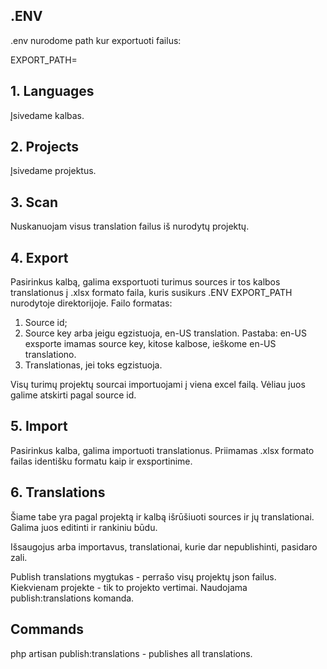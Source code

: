 ## .ENV

.env nurodome path kur exportuoti failus:

EXPORT_PATH=

## 1. Languages

Įsivedame kalbas.

## 2. Projects

Įsivedame projektus.

## 3. Scan

Nuskanuojam visus translation failus iš nurodytų projektų. 

## 4. Export

Pasirinkus kalbą, galima exsportuoti turimus sources ir tos kalbos translationus į .xlsx formato faila, kuris susikurs .ENV EXPORT_PATH nurodytoje direktorijoje. Failo formatas:

1. Source id;
2. Source key arba jeigu egzistuoja, en-US translation. Pastaba: en-US exsporte imamas source key, kitose kalbose, ieškome en-US translationo.
3. Translationas, jei toks egzistuoja.

Visų turimų projektų sourcai importuojami į viena excel failą. Vėliau juos galime atskirti pagal source id.

## 5. Import

Pasirinkus kalba, galima importuoti translationus. Priimamas .xlsx formato failas identišku formatu kaip ir exsportinime.

## 6. Translations

Šiame tabe yra pagal projektą ir kalbą išrūšiuoti sources ir jų translationai. Galima juos editinti ir rankiniu būdu. 

Išsaugojus arba importavus, translationai, kurie dar nepublishinti, pasidaro zali. 

Publish translations mygtukas - perrašo visų projektų json failus. Kiekvienam projekte - tik to projekto vertimai. Naudojama publish:translations komanda.

## Commands

php artisan publish:translations - publishes all translations.

